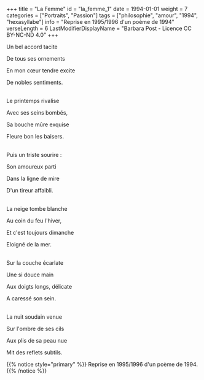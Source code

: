 +++
title = "La Femme"
id = "la_femme_1"
date = 1994-01-01
weight = 7
categories = ["Portraits", "Passion"]
tags = ["philosophie", "amour", "1994", "hexasyllabe"]
info = "Reprise en 1995/1996 d'un poème de 1994"
verseLength = 6
LastModifierDisplayName = "Barbara Post - Licence CC BY-NC-ND 4.0"
+++

Un bel accord tacite

De tous ses ornements

En mon cœur tendre excite

De nobles sentiments.

 \
Le printemps rivalise

Avec ses seins bombés,

Sa bouche mûre exquise

Fleure bon les baisers.

 \
Puis un triste sourire :

Son amoureux parti

Dans la ligne de mire

D'un tireur affaibli.

 \
La neige tombe blanche

Au coin du feu l'hiver,

Et c'est toujours dimanche

Eloigné de la mer.

 \
Sur la couche écarlate

Une si douce main

Aux doigts longs, délicate

A caressé son sein.

 \
La nuit soudain venue

Sur l'ombre de ses cils

Aux plis de sa peau nue

Mit des reflets subtils.

{{% notice style="primary" %}}
Reprise en 1995/1996 d'un poème de 1994.
{{% /notice %}}
